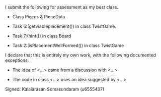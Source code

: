 I submit the following for assessment as my best class.

* Class Pieces & PieceData

* Task 6:(getviableplacement()) in class TwistGame.
* Task 7:(hint()) in class Board
* Task 2:(isPlacementWellFormed()) in class TwistGame



I declare that this is entirely my own work, with the following documented exceptions:

* The idea of <...> came from a discussion with <...>

* The code in class <...> uses an idea suggested by <...>

Signed: Kalaiarasan Somasundaram (u6555407)
